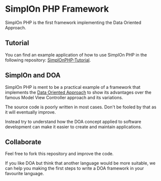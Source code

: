 SimplOn PHP Framework
=====================
SimplOn PHP is the first framework implementing the Data Oriented Approach.

Tutorial
--------
You can find an example application of how to use SimplOn PHP in the following
repository: [SimplOnPHP-Tutorial](https://github.com/SimplOnPHP/SImplOnPHP-Tutorial).

SimplOn and DOA
---------------
SimplOn PHP is ment to be a practical example of a framework that implements the 
[Data Oriented Approach](https://www.youtube.com/watch?list=PLGAWHFEsg7kxGMBGxFfz9txgwDUo0Svhw&v=5ywkEurGfG0) 
to show its advantages over the famous Model View Controller approach and its variations.

The source code is poorly written in most cases. Don't be fooled by that as it will eventually improve. 

Instead try to understand how the DOA concept applied to software development can make it easier
to create and maintain applications.

Collaborate
-----------
Feel free to fork this repository and improve the code.

If you like DOA but think that another language would be more suitable, we can help you making the first steps
to write a DOA framework in your favourite language.
